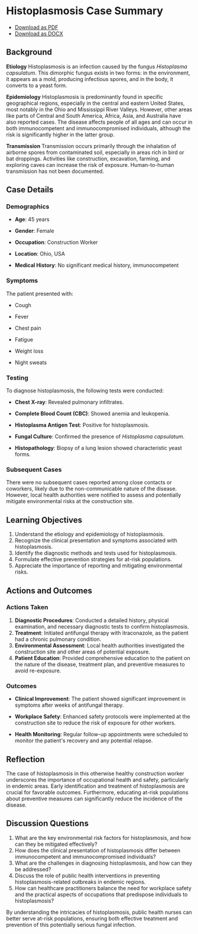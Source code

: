 # Histoplasmosis Case Summary
- [Download as PDF](histoplasmosis.pdf)
- [Download as DOCX](histoplasmosis.docx)



## Background

**Etiology**
Histoplasmosis is an infection caused by the fungus *Histoplasma capsulatum*. This dimorphic fungus exists in two forms: in the environment, it appears as a mold, producing infectious spores, and in the body, it converts to a yeast form.

**Epidemiology**
Histoplasmosis is predominantly found in specific geographical regions, especially in the central and eastern United States, most notably in the Ohio and Mississippi River Valleys. However, other areas like parts of Central and South America, Africa, Asia, and Australia have also reported cases. The disease affects people of all ages and can occur in both immunocompetent and immunocompromised individuals, although the risk is significantly higher in the latter group.

**Transmission**
Transmission occurs primarily through the inhalation of airborne spores from contaminated soil, especially in areas rich in bird or bat droppings. Activities like construction, excavation, farming, and exploring caves can increase the risk of exposure. Human-to-human transmission has not been documented.

## Case Details

### Demographics

- **Age**: 45 years

- **Gender**: Female

- **Occupation**: Construction Worker

- **Location**: Ohio, USA

- **Medical History**: No significant medical history, immunocompetent

### Symptoms

The patient presented with:

- Cough

- Fever

- Chest pain

- Fatigue

- Weight loss

- Night sweats

### Testing
To diagnose histoplasmosis, the following tests were conducted:

- **Chest X-ray**: Revealed pulmonary infiltrates.

- **Complete Blood Count (CBC)**: Showed anemia and leukopenia.

- **Histoplasma Antigen Test**: Positive for histoplasmosis.

- **Fungal Culture**: Confirmed the presence of *Histoplasma capsulatum*.

- **Histopathology**: Biopsy of a lung lesion showed characteristic yeast forms.

### Subsequent Cases
There were no subsequent cases reported among close contacts or coworkers, likely due to the non-communicable nature of the disease. However, local health authorities were notified to assess and potentially mitigate environmental risks at the construction site.

## Learning Objectives
1. Understand the etiology and epidemiology of histoplasmosis.
2. Recognize the clinical presentation and symptoms associated with histoplasmosis.
3. Identify the diagnostic methods and tests used for histoplasmosis.
4. Formulate effective prevention strategies for at-risk populations.
5. Appreciate the importance of reporting and mitigating environmental risks.

## Actions and Outcomes
### Actions Taken
1. **Diagnostic Procedures**: Conducted a detailed history, physical examination, and necessary diagnostic tests to confirm histoplasmosis.
2. **Treatment**: Initiated antifungal therapy with itraconazole, as the patient had a chronic pulmonary condition.
3. **Environmental Assessment**: Local health authorities investigated the construction site and other areas of potential exposure.
4. **Patient Education**: Provided comprehensive education to the patient on the nature of the disease, treatment plan, and preventive measures to avoid re-exposure.

### Outcomes

- **Clinical Improvement**: The patient showed significant improvement in symptoms after weeks of antifungal therapy.

- **Workplace Safety**: Enhanced safety protocols were implemented at the construction site to reduce the risk of exposure for other workers.

- **Health Monitoring**: Regular follow-up appointments were scheduled to monitor the patient's recovery and any potential relapse.

## Reflection
The case of histoplasmosis in this otherwise healthy construction worker underscores the importance of occupational health and safety, particularly in endemic areas. Early identification and treatment of histoplasmosis are crucial for favorable outcomes. Furthermore, educating at-risk populations about preventive measures can significantly reduce the incidence of the disease.

## Discussion Questions
1. What are the key environmental risk factors for histoplasmosis, and how can they be mitigated effectively?
2. How does the clinical presentation of histoplasmosis differ between immunocompetent and immunocompromised individuals?
3. What are the challenges in diagnosing histoplasmosis, and how can they be addressed?
4. Discuss the role of public health interventions in preventing histoplasmosis-related outbreaks in endemic regions.
5. How can healthcare practitioners balance the need for workplace safety and the practical aspects of occupations that predispose individuals to histoplasmosis?

By understanding the intricacies of histoplasmosis, public health nurses can better serve at-risk populations, ensuring both effective treatment and prevention of this potentially serious fungal infection.
